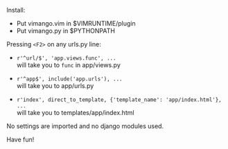 Install:

* Put vimango.vim in $VIMRUNTIME/plugin
* Put vimango.py in $PYTHONPATH

Pressing `<F2>` on any urls.py line:

  * `r'^url/$', 'app.views.func', ...`  
      will take you to `func` in app/views.py

  * `r'^app$', include('app.urls'), ...`  
      will take you to app/urls.py

  * `r'index', direct_to_template, {'template_name': 'app/index.html'}, ...`  
      will take you to templates/app/index.html

No settings are imported and no django modules used.

Have fun!

